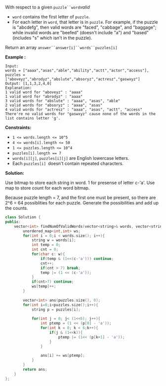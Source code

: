 With respect to a given `puzzle``word`*valid*

- `word` contains the first letter of `puzzle`.
- For each letter in `word`, that letter is in `puzzle`.
    For example, if the puzzle is "abcdefg", then valid words are "faced", "cabbage", and "baggage"; while invalid words are "beefed" (doesn't include "a") and "based" (includes "s" which isn't in the puzzle).

Return an array `answer``answer[i]``words``puzzles[i]`

 

**Example :**

```
Input: 
words = ["aaaa","asas","able","ability","actt","actor","access"], 
puzzles = ["aboveyz","abrodyz","abslute","absoryz","actresz","gaswxyz"]
Output: [1,1,3,2,4,0]
Explanation:
1 valid word for "aboveyz" : "aaaa" 
1 valid word for "abrodyz" : "aaaa"
3 valid words for "abslute" : "aaaa", "asas", "able"
2 valid words for "absoryz" : "aaaa", "asas"
4 valid words for "actresz" : "aaaa", "asas", "actt", "access"
There're no valid words for "gaswxyz" cause none of the words in the list contains letter 'g'.
```

 

**Constraints:**

- `1 <= words.length <= 10^5`
- `4 <= words[i].length <= 50`
- `1 <= puzzles.length <= 10^4`
- `puzzles[i].length == 7`
- `words[i][j]`, `puzzles[i][j]` are English lowercase letters.
- Each `puzzles[i] `doesn't contain repeated characters.



**Solution:**

Use bitmap to store each string in word. 1 for presense of letter c-'a'. Use map to store count for each word bitmap.

Because puzzle length = 7, and the first one must be present, so there are 2^6 = 64 possiblities for each puzzle. Generate the possibilities and add up the counts.



```c++
class Solution {
public:
    vector<int> findNumOfValidWords(vector<string>& words, vector<string>& puzzles) {
        unordered_map<int,int> ws;
        for(int i = 0;i < words.size(); i++){
            string w = words[i];
            int temp = 0;
            int cnt = 0;
            for(char c: w){
                if(temp & (1<<(c-'a'))) continue;
                cnt++;
                if(cnt > 7) break;
                temp |= (1 << (c-'a'));
            }
            if(cnt>7) continue;
            ws[temp]++;
        }
        
        vector<int> ans(puzzles.size(), 0);
        for(int i=0;i<puzzles.size();i++){
            string p = puzzles[i];
            
            for(int j = 0; j< (1<<6); j++){
                int ptemp = (1 << (p[0] - 'a'));
                for(int k = 0; k < 6;k++){
                    if(j & (1<<k)){
                        ptemp |= (1<< (p[k+1] - 'a'));
                    }
                }
                
                ans[i] += ws[ptemp];
            }
        }
        return ans;
    }
};
```

